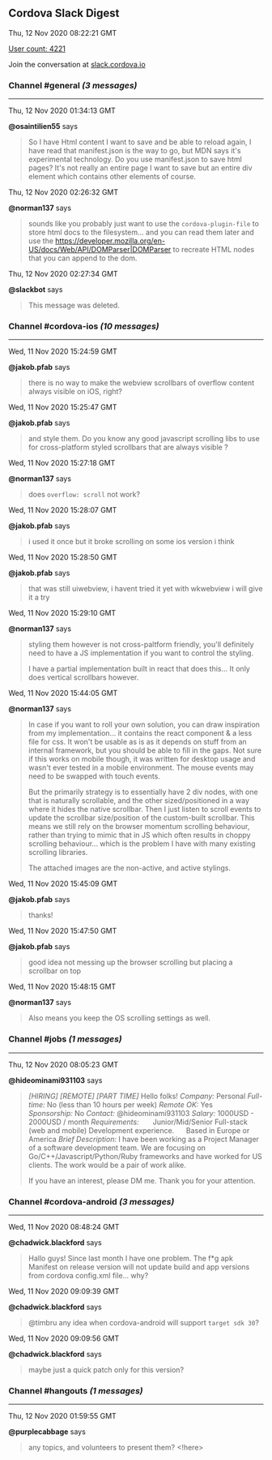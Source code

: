 ## Cordova Slack Digest
Thu, 12 Nov 2020 08:22:21 GMT

[User count: 4221](https://cordova.slack.com/)


Join the conversation at [slack.cordova.io](http://slack.cordova.io/)

### __Channel #general__ _(3 messages)_
---

Thu, 12 Nov 2020 01:34:13 GMT

__@osaintilien55__ says 
> So I have Html content I want to save and be able to reload again, I have read that manifest.json is the way to go, but MDN says it's experimental technology. Do you use manifest.json to save html pages? It's not really an entire page I want to save but an entire div element which contains other elements of course.
> 

Thu, 12 Nov 2020 02:26:32 GMT

__@norman137__ says 
> sounds like you probably just want to use the `cordova-plugin-file` to store html docs to the filesystem... and you can read them later and use the <https://developer.mozilla.org/en-US/docs/Web/API/DOMParser|DOMParser> to recreate HTML nodes that you can append to the dom.
> 

Thu, 12 Nov 2020 02:27:34 GMT

__@slackbot__ says 
> This message was deleted.
> 

### __Channel #cordova-ios__ _(10 messages)_
---

Wed, 11 Nov 2020 15:24:59 GMT

__@jakob.pfab__ says 
> there is no way to make the webview scrollbars of overflow content always visible on iOS, right?
> 

Wed, 11 Nov 2020 15:25:47 GMT

__@jakob.pfab__ says 
> and style them. Do you know any good javascript scrolling libs to use for cross-platform styled scrollbars that are always visible ?
> 

Wed, 11 Nov 2020 15:27:18 GMT

__@norman137__ says 
> does `overflow: scroll` not work?
> 

Wed, 11 Nov 2020 15:28:07 GMT

__@jakob.pfab__ says 
> i used it once but it broke scrolling on some ios version i think
> 

Wed, 11 Nov 2020 15:28:50 GMT

__@jakob.pfab__ says 
> that was still uiwebview, i havent tried it yet with wkwebview i will give it a try
> 

Wed, 11 Nov 2020 15:29:10 GMT

__@norman137__ says 
> styling them however is not cross-paltform friendly, you'll definitely need to have a JS implementation if you want to control the styling.
> 
> I have a partial implementation built in react that does this... It only does vertical scrollbars however.
> 

Wed, 11 Nov 2020 15:44:05 GMT

__@norman137__ says 
> In case if you want to roll your own solution, you can draw inspiration from my implementation... it contains the react component & a less file for css. It won't be usable as is as it depends on stuff from an internal framework, but you should be able to fill in the gaps. Not sure if this works on mobile though, it was written for desktop usage and wasn't ever tested in a mobile environment. The mouse events may need to be swapped with touch events.
> 
> But the primarily strategy is to essentially have 2 div nodes, with one that is naturally scrollable, and the other sized/positioned in a way where it hides the native scrollbar. Then I just listen to scroll events to update the scrollbar size/position of the custom-built scrollbar. This means we still rely on the browser momentum scrolling behaviour, rather than trying to mimic that in JS which often results in choppy scrolling behaviour... which is the problem I have with many existing scrolling libraries.
> 
> The attached images are the non-active, and active stylings.
> 

Wed, 11 Nov 2020 15:45:09 GMT

__@jakob.pfab__ says 
> thanks!
> 

Wed, 11 Nov 2020 15:47:50 GMT

__@jakob.pfab__ says 
> good idea not messing up the browser scrolling but placing a scrollbar on top
> 

Wed, 11 Nov 2020 15:48:15 GMT

__@norman137__ says 
> Also means you keep the OS scrolling settings as well.
> 

### __Channel #jobs__ _(1 messages)_
---

Thu, 12 Nov 2020 08:05:23 GMT

__@hideominami931103__ says 
> *[HIRING] [REMOTE] [PART TIME]*
> Hello folks!
> *Company:* Personal
> *Full-time:* No (less than 10 hours per week)
> *Remote OK:* Yes
> *Sponsorship:* No
> *Contact:* @hideominami931103
> *Salary:* 1000USD - 2000USD / month
> *Requirements:*
>       Junior/Mid/Senior Full-stack (web and mobile) Development experience.
>      Based in Europe or America
> *Brief Description:* I have been working as a Project Manager of a software development team.
> We are focusing on Go/C++/Javascript/Python/Ruby frameworks and have worked for US clients. The work would be a pair of work alike.
> 
> If you have an interest, please DM me.
> Thank you for your attention.
> 

### __Channel #cordova-android__ _(3 messages)_
---

Wed, 11 Nov 2020 08:48:24 GMT

__@chadwick.blackford__ says 
> Hallo guys! Since last month I have one problem. The f*g apk Manifest on release version will not update build and app versions from cordova config.xml file… why?
> 

Wed, 11 Nov 2020 09:09:39 GMT

__@chadwick.blackford__ says 
> @timbru any idea when cordova-android will support `target sdk 30`?
> 

Wed, 11 Nov 2020 09:09:56 GMT

__@chadwick.blackford__ says 
> maybe just a quick patch only for this version?
> 

### __Channel #hangouts__ _(1 messages)_
---

Thu, 12 Nov 2020 01:59:55 GMT

__@purplecabbage__ says 
> any topics, and volunteers to present them? <!here>
> 
